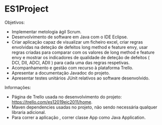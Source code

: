 # ES1Project

Objetivos:
  - Implementar metologia ágil Scrum.
  - Desenvolvimento de software em Java com o IDE Eclipse.
  - Criar aplicação capaz de visualizar um ficheiro excel, criar regras envolvidas na deteção de defeitos long method e feature envy, usar regras criadas para comparar com os valores de long method e feature envy e mostrar os indicadores de qualidade de deteção de defeitos ( DCI, DII, ADCI, ADII ) para cada uma das regras respetivas.
  - Acompanhamento e gestão com recurso à plataforma Trello.
  - Apresentar a documentação Javadoc do projeto.
  - Apresentar testes unitários JUnit relativos ao software desenvolvido.

Informações:
  - Página de Trello usada no desenvolvimento do projeto: https://trello.com/es12019eic2011/home.
  - Maven dependencies usadas no projeto, não sendo necessária qualquer libraria adicional.
  - Para correr a aplicação , correr classe App como Java Application.
